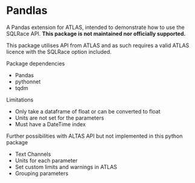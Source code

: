 #  Pandlas

A Pandas extension for ATLAS, intended to demonstrate how to use the SQLRace API. 
**This package is not maintained nor officially supported.** 

This package utilises API from ATLAS and as such requires a valid ATLAS licence with the SQLRace option included.

Package dependencies
- Pandas
- pythonnet
- tqdm

Limitations
- Only take a dataframe of float or can be converted to float
- Units are not set for the parameters
- Must have a DateTime index


Further possibilities with ALTAS API but not implemented in this python package
- Text Channels
- Units for each parameter
- Set custom limits and warnings in ATLAS
- Grouping parameters